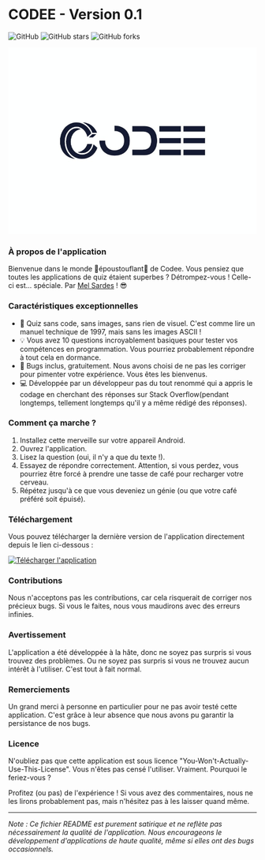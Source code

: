# CODEE - Version 0.1

![GitHub](https://img.shields.io/github/license/MelSardes/QuizPourProgrammeurs)
![GitHub stars](https://img.shields.io/github/stars/MelSardes/QuizPourProgrammeurs?style=social)
![GitHub forks](https://img.shields.io/github/forks/MelSardes/QuizPourProgrammeurs?style=social)


<div align="center">
  <img src="Codee Main Logo 800x600.jpg" alt="Logo du Quiz" width="800">
</div>


### À propos de l'application

Bienvenue dans le monde 🚀époustouflant🚀 de Codee. Vous pensiez que toutes les applications de quiz étaient superbes ? Détrompez-vous ! Celle-ci est... spéciale.
Par [Mel Sardes](https://github.com/MelSardes) ! 😎

### Caractéristiques exceptionnelles

- 📜 Quiz sans code, sans images, sans rien de visuel. C'est comme lire un manuel technique de 1997, mais sans les images ASCII !
- 💡 Vous avez 10 questions incroyablement basiques pour tester vos compétences en programmation. Vous pourriez probablement répondre à tout cela en dormance.
- 🐞 Bugs inclus, gratuitement. Nous avons choisi de ne pas les corriger pour pimenter votre expérience. Vous êtes les bienvenus.
- 💻 Développée par un développeur pas du tout renommé qui a appris le codage en cherchant des réponses sur Stack Overflow(pendant longtemps, tellement longtemps qu'il y a même rédigé des réponses).

### Comment ça marche ?

1. Installez cette merveille sur votre appareil Android.
2. Ouvrez l'application.
3. Lisez la question (oui, il n'y a que du texte !).
4. Essayez de répondre correctement. Attention, si vous perdez, vous pourriez être forcé à prendre une tasse de café pour recharger votre cerveau.
5. Répétez jusqu'à ce que vous deveniez un génie (ou que votre café préféré soit épuisé).

### Téléchargement

Vous pouvez télécharger la dernière version de l'application directement depuis le lien ci-dessous :

[![Télécharger l'application](https://img.shields.io/badge/Télécharger%20l'Application-Ici-brightgreen)](codee.apk)


### Contributions

Nous n'acceptons pas les contributions, car cela risquerait de corriger nos précieux bugs. Si vous le faites, nous vous maudirons avec des erreurs infinies.

### Avertissement

L'application a été développée à la hâte, donc ne soyez pas surpris si vous trouvez des problèmes. Ou ne soyez pas surpris si vous ne trouvez aucun intérêt à l'utiliser. C'est tout à fait normal.

### Remerciements

Un grand merci à personne en particulier pour ne pas avoir testé cette application. C'est grâce à leur absence que nous avons pu garantir la persistance de nos bugs.

### Licence

N'oubliez pas que cette application est sous licence "You-Won't-Actually-Use-This-License". Vous n'êtes pas censé l'utiliser. Vraiment. Pourquoi le feriez-vous ?

Profitez (ou pas) de l'expérience ! Si vous avez des commentaires, nous ne les lirons probablement pas, mais n'hésitez pas à les laisser quand même.

---

*Note : Ce fichier README est purement satirique et ne reflète pas nécessairement la qualité de l'application. Nous encourageons le développement d'applications de haute qualité, même si elles ont des bugs occasionnels.*

